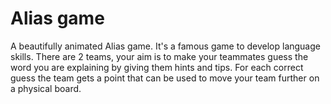 # Alias game

A beautifully animated Alias game. It's a famous game to develop language skills. There are 2 teams, your aim is to make your teammates guess the word you are explaining by giving them hints and tips. For each correct guess the team gets a point that can be used to  move your team further on a physical board.


